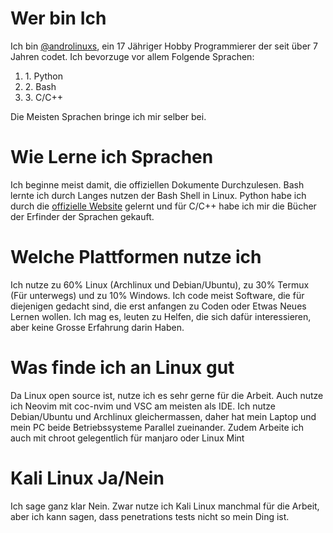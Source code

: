 # Wer bin Ich

Ich bin [@androlinuxs](https://github.com/androlinuxs), ein 17 Jähriger Hobby Programmierer der seit über 7 Jahren codet.
Ich bevorzuge vor allem Folgende Sprachen:
<ol>
    <li>1. Python</li>
    <li>2. Bash</li>
    <li>3. C/C++</li>
</ol>
Die Meisten Sprachen bringe ich mir selber bei.

# Wie Lerne ich Sprachen

Ich beginne meist damit, die offiziellen Dokumente Durchzulesen. Bash lernte ich durch Langes nutzen der Bash Shell in Linux.
Python habe ich durch die [offizielle Website](https://python.org/) gelernt und für C/C++ habe ich mir die Bücher der Erfinder der Sprachen gekauft.

# Welche Plattformen nutze ich

Ich nutze zu 60% Linux (Archlinux und Debian/Ubuntu), zu 30% Termux (Für unterwegs) und zu 10% Windows.
Ich code meist Software, die für diejenigen gedacht sind, die erst anfangen zu Coden oder Etwas Neues Lernen wollen.
Ich mag es, leuten zu Helfen, die sich dafür interessieren, aber keine Grosse Erfahrung darin Haben.

# Was finde ich an Linux gut

Da Linux open source ist, nutze ich es sehr gerne für die Arbeit. Auch nutze ich Neovim mit coc-nvim und VSC am meisten als IDE. 
Ich nutze Debian/Ubuntu und Archlinux gleichermassen, daher hat mein Laptop und mein PC beide Betriebssysteme Parallel zueinander. Zudem Arbeite ich auch mit chroot gelegentlich für manjaro oder Linux Mint

# Kali Linux Ja/Nein

Ich sage ganz klar Nein.
Zwar nutze ich Kali Linux manchmal für die Arbeit, aber ich kann sagen, dass penetrations tests nicht so mein Ding ist.
